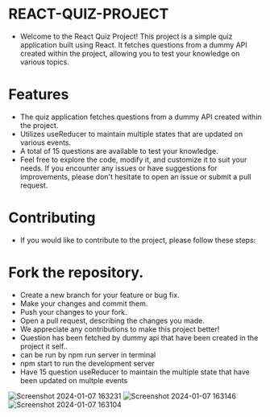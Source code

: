 
# REACT-QUIZ-PROJECT

- Welcome to the React Quiz Project! This project is a simple quiz application built using React. It fetches questions from a dummy API created within the project, allowing you to test your knowledge on various topics.

# Features
- The quiz application fetches questions from a dummy API created within the project.
- Utilizes useReducer to maintain multiple states that are updated on various events.
- A total of 15 questions are available to test your knowledge.
- Feel free to explore the code, modify it, and customize it to suit your needs. If you encounter any issues or have suggestions for improvements, please don't hesitate to open an issue or submit a pull request.

# Contributing
- If you would like to contribute to the project, please follow these steps:

# Fork the repository.
- Create a new branch for your feature or bug fix.
- Make your changes and commit them.
- Push your changes to your fork.
- Open a pull request, describing the changes you made.
- We appreciate any contributions to make this project better!
- Question has been fetched by dummy api that have been created in the project it self..
- can be run by  npm run server  in terminal
- npm start to run the development server
- Have 15 question useReducer to maintain the multiple state that have been updated on multple events 

![Screenshot 2024-01-07 163231](https://github.com/RohanPrasadGupta/React_Quiz/assets/90445636/f930c60d-ea01-4adf-88ed-c0d0704a2eaf)
![Screenshot 2024-01-07 163146](https://github.com/RohanPrasadGupta/React_Quiz/assets/90445636/4318d8f5-eacf-4f4a-b2f0-f52ae733f649)
![Screenshot 2024-01-07 163104](https://github.com/RohanPrasadGupta/React_Quiz/assets/90445636/1cd61b98-4a74-4f0b-8e51-d45eecb195c0)
